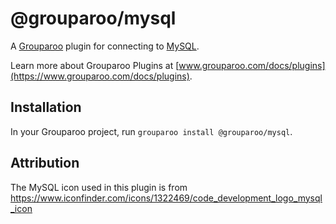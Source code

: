 # @grouparoo/mysql

A [Grouparoo](https://www.grouparoo.com) plugin for connecting to [MySQL](https://www.mysql.com/).

Learn more about Grouparoo Plugins at [www.grouparoo.com/docs/plugins](https://www.grouparoo.com/docs/plugins).

## Installation

In your Grouparoo project, run `grouparoo install @grouparoo/mysql`.

## Attribution

The MySQL icon used in this plugin is from https://www.iconfinder.com/icons/1322469/code_development_logo_mysql_icon
